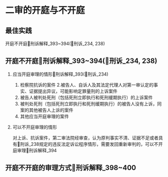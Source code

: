 # 二审的开庭与不开庭

## 最佳实践

开庭不开庭🚪刑诉解释_393~394(🚪刑诉_234, 238)


## 开庭不开庭🚪刑诉解释_393~394(🚪刑诉_234, 238)

1. 应当开庭审理的情形🚪刑诉解释_393(🚪刑诉_234) 

    1. 检察院抗诉的案件
    2.被告人、自诉人及其法定代理人对第一审认定的事实、证据提出异议，可能影响定罪量刑的上诉案件
    3. 被告人被判处死刑（包括死刑立即执行和死刑缓期执行）的上诉案件
    4. 被判处死刑（包括死刑立即执行和死刑缓期执行）的被告人没有上诉，同案的其他被告人上诉的案件
    5. 其他应当开庭审理的案件

2. 可以不开庭审理的情形
    
    对上诉、抗诉案件，第二审法院经审查，认为原判事实不清、证据不足或者具有🚪刑诉_238规定的违反法定诉讼程序情形，需要发回重新审判的，可以不开庭审理🚪刑诉解释_394


## 开庭不开庭的审理方式🚪刑诉解释_398~400